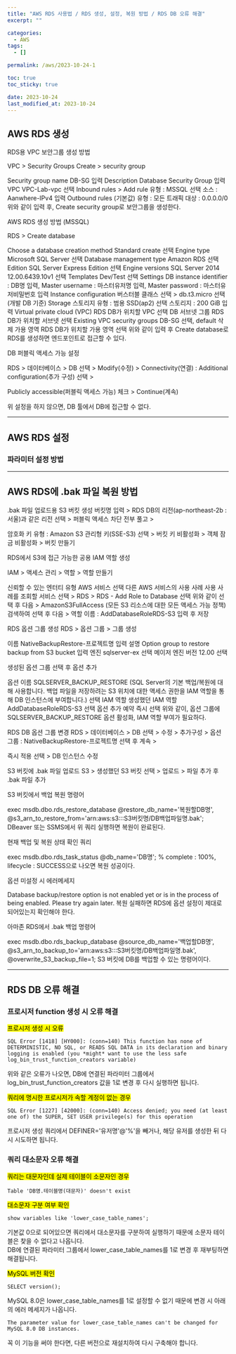 ```yaml
---
title: "AWS RDS 사용법 / RDS 생성, 설정, 복원 방법 / RDS DB 오류 해결"
excerpt: ""

categories:
  - AWS
tags:
  - []

permalink: /aws/2023-10-24-1

toc: true
toc_sticky: true

date: 2023-10-24
last_modified_at: 2023-10-24
---
```


## AWS RDS 생성

RDS용 VPC 보안그룹 생성 방법

VPC > Security Groups Create > security group

Security group name	DB-SG 입력
Description	Database Security Group 입력
VPC	VPC-Lab-vpc 선택
Inbound rules > Add rule	유형 : MSSQL 선택
소스 : Aanwhere-IPv4 입력
Outbound rules (기본값)	유형 : 모든 트래픽
대상 : 0.0.0.0/0
위와 같이 입력 후, Create security group로 보안그룹을 생성한다.



AWS RDS 생성 방법 (MSSQL)

RDS > Create database

Choose a database creation method	Standard create 선택
Engine type	Microsoft SQL Server 선택
Database management type	Amazon RDS 선택
Edition	SQL Server Express Edition 선택
Engine versions	SQL Server 2014 12.00.6439.10v1 선택
Templates	Dev/Test 선택
Settings	DB instance identifier : DB명 입력,
Master username : 마스터유저명 입력,
Master password : 마스터유저비밀번호 입력
Instance configuration	버스터블 클래스 선택 > db.t3.micro 선택 (개발 DB 기준)
Storage	스토리지 유형 : 범용 SSD(ap2) 선택
스토리지 : 200 GiB 입력
Virtual private cloud (VPC)	RDS DB가 위치할 VPC 선택
DB 서브넷 그룹	RDS DB가 위치할 서브넷 선택
Existing VPC security groups	DB-SG 선택, default 삭제
가용 영역	RDS DB가 위치할 가용 영역 선택
위와 같이 입력 후 Create database로 RDS를 생성하면 엔드포인트로 접근할 수 있다.



DB 퍼블릭 액세스 가능 설정

RDS > 데이터베이스 > DB 선택 > Modify(수정) > Connectivity(연결) : Additional configuration(추가 구성) 선택 >

Publicly accessible(퍼블릭 액세스 가능) 체크 > Continue(계속)

위 설정을 하지 않으면, DB 툴에서 DB에 접근할 수 없다.

---

## AWS RDS 설정

### 파라미터 설정 방법





---

## AWS RDS에 .bak 파일 복원 방법

.bak 파일 업로드용 S3 버킷 생성
버킷명 입력 > RDS DB의 리전(ap-northeast-2b : 서울)과 같은 리전 선택 > 퍼블릭 액세스 차단 전부 풀고 >

암호화 키 유형 : Amazon S3 관리형 키(SSE-S3) 선택 > 버킷 키 비활성화 >  객체 잠금 비활성화 > 버킷 만들기


RDS에서 S3에 접근 가능한 공용 IAM 역할 생성

IAM > 액세스 관리 > 역할 > 역할 만들기

신뢰할 수 있는 엔터티 유형	AWS 서비스 선택
다른 AWS 서비스의 사용 사례	사용 사례를 조회할 서비스 선택 > RDS > RDS - Add Role to Database 선택
위와 같이 선택 후 다음 > AmazonS3FullAccess (모든 S3 리소스에 대한 모든 액세스 가능 정책) 검색하여 선택 후 다음 >
역할 이름 : AddDatabaseRoleRDS-S3 입력 후 저장

RDS 옵션 그룹 생성
RDS > 옵션 그룹 > 그룹 생성

이름	NativeBackupRestore-프로젝트명 입력
설명	Option group to restore backup from S3 bucket 입력
엔진	sqlserver-ex 선택
메이저 엔진 버전	12.00 선택


생성된 옵션 그룹 선택 후 옵션 추가

옵션 이름	SQLSERVER_BACKUP_RESTORE (SQL Server의 기본 백업/복원에 대해 사용합니다. 백업 파일을 저장하려는 S3 위치에 대한 액세스 권한을 IAM 역할을 통해 DB 인스턴스에 부여합니다.) 선택
IAM 역할	생성했던 IAM 역할 AddDatabaseRoleRDS-S3 선택
옵션 추가 예약	즉시 선택
위와 같이, 옵션 그룹에 SQLSERVER_BACKUP_RESTORE 옵션 활성화, IAM 역할 부여가 필요하다.

RDS DB 옵션 그룹 변경
RDS > 데이터베이스 > DB 선택 > 수정 > 추가구성 > 옵션 그룹 : NativeBackupRestore-프로젝트명 선택 후 계속 >

즉시 적용 선택 > DB 인스턴스 수정

S3 버킷에 .bak 파일 업로드
S3 > 생성했던 S3 버킷 선택 > 업로드 > 파일 추가 후 .bak 파일 추가

S3 버킷에서 백업 복원 명령어

exec msdb.dbo.rds_restore_database
@restore_db_name='복원할DB명',
@s3_arn_to_restore_from='arn:aws:s3:::S3버킷명/DB백업파일명.bak';
DBeaver 또는 SSMS에서 위 쿼리 실행하면 복원이 완료된다.



현재 백업 및 복원 상태 확인 쿼리

exec msdb.dbo.rds_task_status @db_name='DB명';
% complete : 100%, lifecycle : SUCCESS으로 나오면 복원 성공이다.



옵션 미설정 시 에러메세지

Database backup/restore option is not enabled yet or is in the process of being enabled. Please try again later.
복원 실패하면 RDS에 옵션 설정이 제대로 되어있는지 확인해야 한다.



아마존 RDS에서 .bak 백업 명령어

exec msdb.dbo.rds_backup_database 
@source_db_name='백업할DB명', 
@s3_arn_to_backup_to='arn:aws:s3:::S3버킷명/DB백업파일명.bak',
@overwrite_S3_backup_file=1;
S3 버킷에 DB를 백업할 수 있는 명령어이다.

---

## RDS DB 오류 해결

### 프로시저 function 생성 시 오류 해결

<mark>프로시저 생성 시 오류</mark>
```
SQL Error [1418] [HY000]: (conn=140) This function has none of DETERMINISTIC, NO SQL, or READS SQL DATA in its declaration and binary logging is enabled (you *might* want to use the less safe log_bin_trust_function_creators variable)
```
위와 같은 오류가 나오면, DB에 연결된 파라미터 그룹에서 log_bin_trust_function_creators 값을 1로 변경 후 다시 실행하면 됩니다.

<mark>쿼리에 명시한 프로시저가 속할 계정이 없는 경우</mark>
```
SQL Error [1227] [42000]: (conn=140) Access denied; you need (at least one of) the SUPER, SET USER privilege(s) for this operation
```
프로시저 생성 쿼리에서 DEFINER='유저명'@'%'을 빼거나, 해당 유저를 생성한 뒤 다시 시도하면 됩니다.

### 쿼리 대소문자 오류 해결
<mark>쿼리는 대문자인데 실제 테이블이 소문자인 경우</mark>
```
Table 'DB명.테이블명(대문자)' doesn't exist
```

<mark>대소문자 구분 여부 확인</mark>
```
show variables like 'lower_case_table_names';
```
기본값 0으로 되어있으면 쿼리에서 대소문자를 구분하여 실행하기 때문에 소문자 테이블은 찾을 수 없다고 나옵니다.  
DB에 연결된 파라미터 그룹에서 lower_case_table_names를 1로 변경 후 재부팅하면 해결됩니다.

<mark>MySQL 버전 확인</mark>
```
SELECT version();
```
MySQL 8.0은 lower_case_table_names를 1로 설정할 수 없기 때문에 변경 시 아래의 에러 메세지가 나옵니다.
```
The parameter value for lower_case_table_names can't be changed for MySQL 8.0 DB instances.
```
꼭 이 기능을 써야 한다면, 다른 버전으로 재설치하여 다시 구축해야 합니다.
